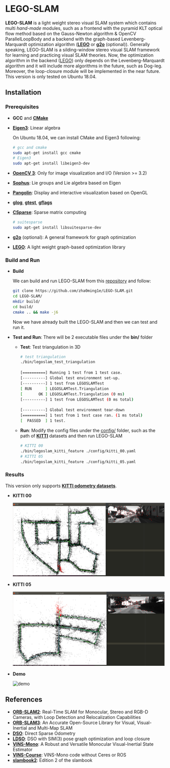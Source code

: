 

# LEGO-SLAM #

**LEGO-SLAM** is a light weight stereo visual SLAM system which contains multi *hand-made* modules, such as a frontend with the pyramid KLT optical flow method based on the Gauss-Newton algorithm & OpenCV ParallelLoopBody and a backend with the graph-based Levenberg-Marquardt optimization algorithm ([**LEGO**](https://github.com/zha0ming1e/LEGO) or [**g2o**](https://github.com/RainerKuemmerle/g2o) (optional)). Generally speaking, LEGO-SLAM is a silding-window stereo visual SLAM framework for learning and practicing visual SLAM theories. Now, the optimization algorithm in the backend ([LEGO](https://github.com/zha0ming1e/LEGO)) only depends on the Levenberg-Marquardt algorithm and it will include more algorithms in the future, such as Dog-leg. Moreover, the loop-closure module will be implemented in the near future. This version is only tested on Ubuntu 18.04.



## Installation ##

### Prerequisites

- **GCC** and [**CMake**](https://cmake.org/) 

- [**Eigen3**](http://eigen.tuxfamily.org/): Linear algebra  

  On Ubuntu 18.04, we can install CMake and Eigen3 following: 

  ```bash
  # gcc and cmake 
  sudo apt-get install gcc cmake 
  # Eigen3 
  sudo apt-get install libeigen3-dev 
  ```
  
- [**OpenCV 3**](https://opencv.org/): Only for image visualization and I/O (Version >= 3.2)  

- [**Sophus**](https://github.com/strasdat/Sophus): Lie groups and Lie algebra based on Eigen 

- [**Pangolin**](https://github.com/stevenlovegrove/Pangolin): Display and interactive visualization based on OpenGL 

- [**glog**](https://github.com/google/glog), [**gtest**](https://github.com/google/googletest), [**gflags**](https://github.com/gflags/gflags) 

- [**CSparse**](https://people.engr.tamu.edu/davis/suitesparse.html): Sparse matrix computing 

  ```bash
  # suitesparse 
  sudo apt-get install libsuitesparse-dev
  ```

- [**g2o**](https://github.com/RainerKuemmerle/g2o) (optional): A general framework for graph optimization 

- [**LEGO**](https://github.com/zha0ming1e/LEGO): A light weight graph-based optimization library 

### Build and Run

- **Build** 

  We can build and run LEGO-SLAM from this [repository](https://github.com/zha0ming1e/LEGO-SLAM.git) and follow: 

  ```bash
  git clone https://github.com/zha0ming1e/LEGO-SLAM.git 
  cd LEGO-SLAM/ 
  mkdir build/ 
  cd build/ 
  cmake .. && make -j6 
  ```

  Now we have already built the LEGO-SLAM and then we can test and run it.

- **Test and Run**: There will be 2 executable files under the **bin/** folder 

  - **Test**: Test triangulation in 3D  

    ```bash
    # test triangulation 
    ./bin/legoslam_test_triangulation 
    
    [==========] Running 1 test from 1 test case.
    [----------] Global test environment set-up.
    [----------] 1 test from LEGOSLAMTest
    [ RUN      ] LEGOSLAMTest.Triangulation
    [       OK ] LEGOSLAMTest.Triangulation (0 ms)
    [----------] 1 test from LEGOSLAMTest (0 ms total)
    
    [----------] Global test environment tear-down
    [==========] 1 test from 1 test case ran. (1 ms total)
    [  PASSED  ] 1 test.
    ```

  - **Run**: Modify the config files under the [config/](./config/) folder, such as the path of [**KITTI**](http://www.cvlibs.net/datasets/kitti/eval_odometry.php) datasets and then run LEGO-SLAM 

    ```bash
    # KITTI 00 
    ./bin/legoslam_kitti_feature ./config/kitti_00.yaml 
    # KITTI 05 
    ./bin/legoslam_kitti_feature ./config/kitti_05.yaml
    ```

### Results 

This version only supports [**KITTI odometry datasets**](http://www.cvlibs.net/datasets/kitti/eval_odometry.php). 

- **KITTI 00** 

  ![kitti_00](./image/kitti_00.png) 

- **KITTI 05** 

  ![kitti_05](./image/kitti_05.png) 

- **Demo** 

  ![demo](./image/demo.gif) 



## References ##

- [**ORB-SLAM2**](https://github.com/raulmur/ORB_SLAM2): Real-Time SLAM for Monocular, Stereo and RGB-D Cameras, with Loop Detection and Relocalization Capabilities 
- [**ORB-SLAM3**](https://github.com/UZ-SLAMLab/ORB_SLAM3): An Accurate Open-Source Library for Visual, Visual-Inertial and Multi-Map SLAM 
- [**DSO**](https://github.com/JakobEngel/dso): Direct Sparse Odometry 
- [**LDSO**](https://github.com/tum-vision/LDSO): DSO with SIM(3) pose graph optimization and loop closure 
- [**VINS-Mono**](https://github.com/HKUST-Aerial-Robotics/VINS-Mono): A Robust and Versatile Monocular Visual-Inertial State Estimator 
- [**VINS-Course**](https://github.com/HeYijia/VINS-Course): VINS-Mono code without Ceres or ROS 
- [**slambook2**](https://github.com/gaoxiang12/slambook2): Edition 2 of the slambook 

